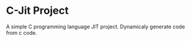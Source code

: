 # C-Jit Project

  A simple C programming language JIT project. Dynamicaly generate code from c code.


